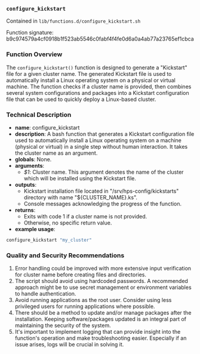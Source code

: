 ### `configure_kickstart `

Contained in `lib/functions.d/configure_kickstart.sh`

Function signature: b9c974579a4cf0918b1f523ab5546c0fabf4f4fe0d6a0a4ab77a23765ef1cbca

### Function Overview

The `configure_kickstart()` function is designed to generate a "Kickstart" file for a given cluster name. The generated Kickstart file is used to automatically install a Linux operating system on a physical or virtual machine. The function checks if a cluster name is provided, then combines several system configurations and packages into a Kickstart configuration file that can be used to quickly deploy a Linux-based cluster.


### Technical Description
- **name**: configure_kickstart 
- **description**: A bash function that generates a Kickstart configuration file used to automatically install a Linux operating system on a machine (physical or virtual) in a single step without human interaction. It takes the cluster name as an argument.
- **globals**: None.
- **arguments**: 
  - *$1*: Cluster name. This argument denotes the name of the cluster which will be installed using the Kickstart file.
- **outputs**: 
  - Kickstart installation file located in "/srv/hps-config/kickstarts" directory with name "${CLUSTER_NAME}.ks".
  - Console messages acknowledging the progress of the function.
- **returns**: 
  - Exits with code 1 if a cluster name is not provided.
  - Otherwise, no specific return value.
- **example usage**: 

```bash
configure_kickstart "my_cluster"
```

### Quality and Security Recommendations
1. Error handling could be improved with more extensive input verification for cluster name before creating files and directories.
2. The script should avoid using hardcoded passwords. A recommended approach might be to use secret management or environment variables to handle authentication.
3. Avoid running applications as the root user. Consider using less privileged users for running applications where possible.
4. There should be a method to update and/or manage packages after the installation. Keeping software/packages updated is an integral part of maintaining the security of the system.
5. It's important to implement logging that can provide insight into the function's operation and make troubleshooting easier. Especially if an issue arises, logs will be crucial in solving it.

